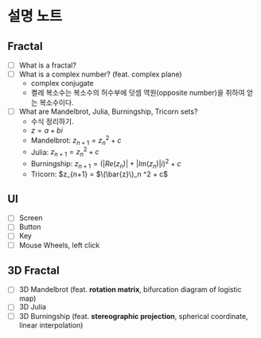 # 설명 노트
## Fractal
- [ ] What is a fractal?
- [ ] What is a complex number? (feat. complex plane)
  - complex conjugate
  - 켤레 복소수는 복소수의 허수부에 덧셈 역원(opposite number)을 취하여 얻는 복소수이다.
- [ ] What are Mandelbrot, Julia, Burningship, Tricorn sets?
  - 수식 정리하기.
  - $z = a + bi$
  - Mandelbrot: $z_{n+1} = z_n ^2 + c$
  - Julia: $z_{n+1} = z_n ^2 + c$
  - Burningship: $z_{n+1} = (|Re(z_n)| + |Im(z_n)|i)^2 + c$
  - Tricorn: $z_{n+1} = $\(\bar{z}\)_n ^2 + c$

## UI
- [ ] Screen
- [ ] Button
- [ ] Key
- [ ] Mouse
		Wheels, left click

## 3D Fractal
- [ ] 3D Mandelbrot (feat. **rotation matrix**, bifurcation diagram of logistic map)
- [ ] 3D Julia
- [ ] 3D Burningship (feat. **stereographic projection**, spherical coordinate, linear interpolation)
